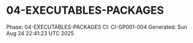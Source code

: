 # 04-EXECUTABLES-PACKAGES
Phase: 04-EXECUTABLES-PACKAGES
CI: CI-GP001-004
Generated: Sun Aug 24 22:41:23 UTC 2025
